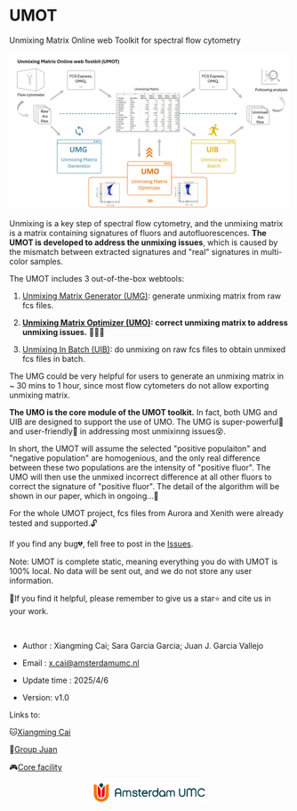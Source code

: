 # UMOT
Unmixing Matrix Online web Toolkit for spectral flow cytometry

<p align="center">
  <img src="./images/overview.jpg" />
</p>


Unmixing is a key step of spectral flow cytometry, and the unmixing matrix is a matrix containing signatures of fluors and autofluorescences. **The UMOT is developed to address the unmixing issues**, which is caused by the mismatch between extracted signatures and "real" signatures in multi-color samples.

The UMOT includes 3 out-of-the-box webtools:
  1. [Unmixing Matrix Generator (UMG)](https://github.com/xiangmingcai/UnmixingMtxGenerator.github.io/tree/main): generate unmixing matrix from raw fcs files.

2. **[Unmixing Matrix Optimizer (UMO)](https://github.com/xiangmingcai/UnmixingMtxOptimizer.github.io): correct unmixing matrix to address unmixing issues.** 🚀🚀🚀

  3. [Unmixing In Batch (UIB)](https://github.com/xiangmingcai/UnmixingInBatch.github.io): do unmixing on raw fcs files to obtain unmixed fcs files in batch.

The UMG could be very helpful for users to generate an unmixing matrix in ~ 30 mins to 1 hour, since most flow cytometers do not allow exporting unmixing matrix. 

**The UMO is the core module of the UMOT toolkit.** In fact, both UMG and UIB are designed to support the use of UMO. The UMG is super-powerful💪 and user-friendly🥰 in addressing most unmixinng issues😵. 

In short, the UMOT will assume the selected "positive populaiton" and "negative population" are homogenious, and the only real difference between these two populations are the intensity of "positive fluor". The UMO will then use the unmixed incorrect difference at all other fluors to correct the signature of "positive fluor". The detail of the algorithm will be shown in our paper, which in ongoing...🥱

For the whole UMOT project, fcs files from Aurora and Xenith were already tested and supported.🔓

If you find any bug💔, fell free to post in the [Issues](https://github.com/xiangmingcai/UMOT/issues).

Note: UMOT is complete static, meaning everything you do with UMOT is 100% local. No data will be sent out, and we do not store any user information.


📝If you find it helpful, please remember to give us a star⭐ and cite us in your work. 

<br>

- Author : Xiangming Cai; Sara Garcia Garcia; Juan J. Garcia Vallejo

- Email : x.cai@amsterdamumc.nl

- Update time : 2025/4/6

- Version: v1.0

Links to: 

🐱[Xiangming Cai](https://www.linkedin.com/in/xiangming-cai-7a95a1258/)

🎣[Group Juan](https://immunologyamsterdam.org/2020/08/10/juan-j-garcia-vallejo/)

🎮[Core facility](https://vumc.nl/research/overzicht/molecular-cell-biology-immunology-research/mcbi-technology-center/o2flow-facility-mcbi.htm)

<p align="center">
  <img src="./images/logo-amsterdamumc.svg" width = 200  class="left-align" />
</p>
  
